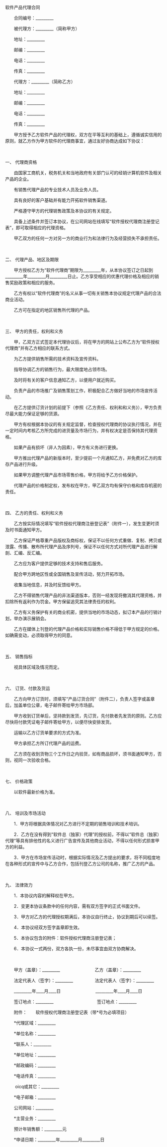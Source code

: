 



软件产品代理合同



 

　　合同编号：_________　　

　　被代理方：_________（简称甲方）

　　地址：_________

　　邮编：_________

　　电话：_________

　　传真：_________　　

　　代理方：_________（简称乙方）

　　地址：_________

　　邮编：_________

　　电话：_________

　　传真：_________　　

　　甲方授予乙方软件产品的代理权，双方在平等互利的基础上，遵循诚实信用的原则，就乙方作为甲方软件的代理商事宜，通过友好协商达成如下协议：

　　

一、
代理商资格

　　由国家工商机关，税务机关和当地政府有关部门认可的经销计算机软件及相关产品的企业。

　　有销售代理产品的专业技术人员及业务人员。

　　具有良好的客户基础并有能力开拓软件销售渠道。

　　严格遵守甲方的代理销售政策及本协议的有关规定。

　　具备上述条件并签订本协议，在公司网站在线填写“软件授权代理商注册登记表”，即可取得相应的代理资格。

　　甲乙双方的任何一方对另一方的商业行为和法律行为及经营损失不承担责任。

　　

二、
代理产品、地区及期限

　　甲方授权乙方为“软件代理商”期限为_________年，从本协议签订之日起到_________年_________月_________日止。乙方享受相应的优惠代理价格及相应的销售奖励政策和相应的服务。

　　乙方有权以“软件代理商”的名义从事一切有关销售本协议规定代理产品的合法商业活动。

　　乙方可在指定的地区销售所代理的产品。

　　

三、
甲方的责任，权利和义务

　　甲，乙双方正式签定本代理协议后，将在甲方的网站上公布乙方为“软件授权代理商”并有乙方相应的联系方式。

　　为乙方提供销售所需的技术资料及宣传资料。

　　指导协调乙方的销售行为，最大限度地占领市场。

　　及时将有关的客户信息通知乙方，以便用户就近购买。

　　负责产品的市场推广及销售策划工作，积极配合乙方做好当地的市场宣传活动。

　　在乙方提供订货计划的前提下（参照《乙方责任、权利和和义务》），甲方负责尽最大能力保证足够的货源。

　　甲方有权根据本协议的有关规定监督，检查授权代理商的协议执行情况，并在一定时间内考核乙方所完成的进货量及市场行为，并有权决定是否保持其代理资格。

　　如果产品有损坏（非人为因素），甲方有义务进行更换。

　　甲方推出代理产品的新版本时，至少提前一个月通知乙方，并免费对乙方的库存产品进行升级。

　　如果甲方调整代理产品市场零售价格，甲方将给予乙方价格保护。

　　代理产品的价格制定权，发布权在甲方，甲乙双方均有保守价格和库存机密的责任。

　　

四、
乙方的责任、权利和义务

　　乙方按实际情况填写“软件授权代理商注册登记表”（附件一），发生变更时须及时书面通知甲方。

　　乙方保证严格尊重产品版权及商标权，保证不以任何方式重做、复制、拷贝或泄露、传播、散布所代理产品及序列号，保证不以任何方式对所代理产品进行解剖、汇编、反汇编。

　　乙方应为客户提供足够的技术支持和售后服务。

　　配合甲方跨地区性或全国销售及宣传活动，努力开拓市场。

　　收集当地信息，并及时反馈给甲方。

　　乙方不得销售代理产品的非法渠道版本，否则一经发现将撤消其代理资格，并扣除所有返利作为罚金。甲方保留追究其法律责任的权利。

　　乙方有义务保护有关的商业机密，提供当地的市场动态，拟订本产品的行销计划，举办演示展销会。

　　乙方在媒体上刊登的代理产品价格和实际销售价格不得低于甲方规定的价格。如确需变动，必须取得甲方的同意。

　　

五、
销售指标

　　视具体区域及情况而定。

　　

六、
订货、付款及货运

　　乙方向甲方订货时，须填写“产品订货合同”（附件二），负责人签字或盖章后，加盖单位公章，电子邮件寄给甲方市场部。

　　甲方收到订货单后，坚持款到发货，先订货，先付款者先发货的原则。乙方应尽快将付款凭证电子邮件寄给甲方，以便尽快安排发货。

　　运输以乙方订货单要求的方式为准。

　　甲方承担乙方所订代理产品的运费。

　　乙方须在收到货物三个工作日之内验货，如有商品损坏，须书面通知甲方，否则，视同一次验收合格。

　　

七、
价格政策

　　以软件最新价格为准。

　　

八、
培训及市场活动

　　1．甲方将根据具体情况对乙方进行不定期的销售培训和技术培训。

　　2．乙方在没有得到“软件总（独家）代理”的授权前，不得以“软件总（独家）代理”等具有排他性的名义进行广告宣传及其他商业活动，不得以任何形式损害甲方的利益。

　　3．甲方在市场宣传活动时，根据实际情况及乙方提出的要求，将不同程度地在各种形式的宣传中与乙方合作，包括刊登乙方公司的名称，推广乙方的产品。

　　

九、
法律效力

　　1．本协议内容的解释权在甲方。

　　2．变更本协议条款中的任何内容，需有双方签字的正式书面文件。

　　3．甲方对乙方的代理授权期满后，本协议自行终止，协议到期后可以续签。

　　4．本协议经双方签字盖章即生效。

　　5．本协议包含的附件：软件授权代理商注册登记表；

　　6．本协议一式两份，双方各执一份，未尽事宜由双方协商解决。

　　

　　甲方（盖章）：_________　　　　　　　　乙方（盖章）：_________　　

　　法定代表人（签字）：_________　　　　　法定代表人（签字）：_________　　

　　_________年____月____日　　　　　　　　_________年____月____日　　

　　签订地点：_________　　　　　　　　　　签订地点：_________

　　附件：　　软件授权代理商注册登记表（带*号为必填项目）

　　*代理区域：_________

　　*单位名称：_________

　　*联系人：_________

　　*单位地址：_________

　　*邮政编码：_________

　　*电话传真：_________

　　 oicq或其它：_________

　　*电子邮箱：_________

　　公司网站：_________

　　*主营业务：_________

　　预计年销售额：_________元

　　*申请日期：_________年_________月_________日
